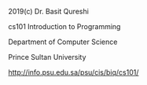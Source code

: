 2019(c) Dr. Basit Qureshi

cs101 Introduction to Programming

Department of Computer Science

Prince Sultan University

http://info.psu.edu.sa/psu/cis/biq/cs101/
